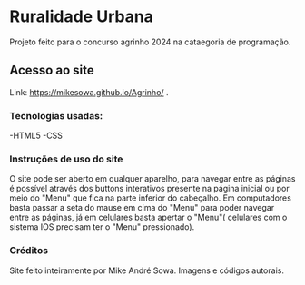 # Ruralidade Urbana
  Projeto feito para o concurso agrinho 2024 na cataegoria de programação.
## Acesso ao site
  Link: https://mikesowa.github.io/Agrinho/ .
### Tecnologias usadas:
  -HTML5
  -CSS
### Instruções de uso do site
  O site pode ser aberto em qualquer aparelho, para navegar entre as páginas é possível através dos buttons interativos presente na página inicial ou por meio do "Menu" que fica na parte inferior do cabeçalho. Em computadores basta passar a seta do mause em cima do "Menu" para poder navegar entre as páginas, já em celulares basta apertar o "Menu"( celulares com o sistema IOS precisam ter o "Menu" pressionado).
### Créditos
  Site feito inteiramente por Mike André Sowa.
  Imagens e códigos autorais.
